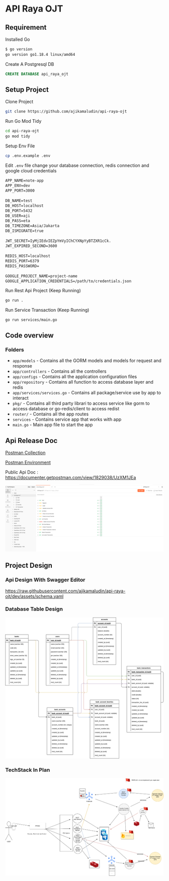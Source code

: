 # API Raya OJT

## Requirement 

Installed Go 
```bash
$ go version
go version go1.18.4 linux/amd64
```

Create A Postgresql DB
```sql
CREATE DATABASE api_raya_ojt
```

## Setup Project

Clone Project 
```bash
git clone https://github.com/ajikamaludin/api-raya-ojt
```

Run Go Mod Tidy
```bash
cd api-raya-ojt
go mod tidy
```

Setup Env File
```bash
cp .env.example .env
```

Edit `.env` file change your database connection, redis connection and google cloud credentials 
```
APP_NAME=note-app
APP_ENV=dev
APP_PORT=3000

DB_NAME=test
DB_HOST=localhost
DB_PORT=5432
DB_USER=aji
DB_PASS=eta
DB_TIMEZONE=Asia/Jakarta
DB_ISMIGRATE=true

JWT_SECRET=IyMjIEdvIEZpYmVyIChCYXNpYyBTZXR1cCk.
JWT_EXPIRED_SECOND=3600

REDIS_HOST=localhost
REDIS_PORT=6379
REDIS_PASSWORD=

GOOGLE_PROJECT_NAME=project-name
GOOGLE_APPLICATION_CREDENTIALS=/path/to/credentials.json
```

Run Rest Api Project (Keep Running)
```bash
go run .
```

Run Service Transaction (Keep Running)
```bash
go run services/main.go
```

## Code overview

### Folders

- `app/models` - Contains all the GORM models and models for request and response
- `app/controllers` - Contains all the controllers
- `app/configs` - Contains all the application configuration files
- `app/repository` - Contains all function to access database layer and redis 
- `app/services/services.go` - Contains all package/service use by app to interact
- `pkg/` - Contains all third party librari to access service like gorm to access database or go-redis/client to access redist
- `router/` - Contains all the app routes 
- `services` - Contains service app that works with app
- `main.go` - Main app file to start the app

## Api Release Doc
[Postman Collection](https://raw.githubusercontent.com/ajikamaludin/api-raya-ojt/dev/assets/postman/ApiRaya.Postman_collection.json)

[Postman Environment](https://raw.githubusercontent.com/ajikamaludin/api-raya-ojt/dev/assets/postman/ApiRaya.Postman_environment.json)

Public Api Doc : https://documenter.getpostman.com/view/1829038/UzXM1JEa

![run results](https://github.com/ajikamaludin/api-raya-ojt/raw/dev/assets/results.png)
## Project Design

### Api Design With Swagger Editor 
https://raw.githubusercontent.com/ajikamaludin/api-raya-ojt/dev/assets/schema.yaml
### Database Table Design
![table structure](https://github.com/ajikamaludin/api-raya-ojt/raw/dev/assets/case1_database.png)
### TechStack In Plan
![tech stack](https://github.com/ajikamaludin/api-raya-ojt/raw/dev/assets/case1_techstack.png)